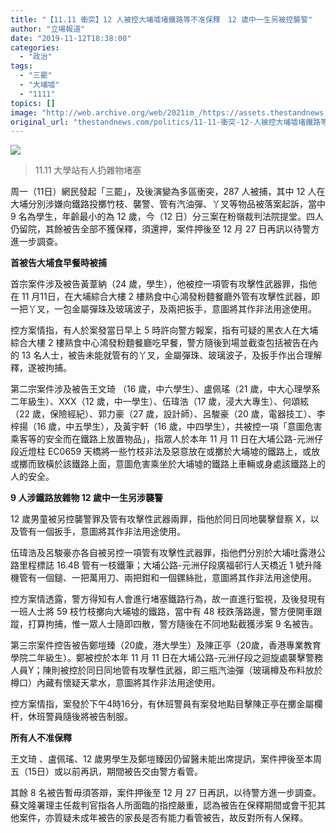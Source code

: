 ```yaml
---
title: "【11.11 衝突】12 人被控大埔墟堵鐵路等不准保釋　12 歲中一生另被控襲警"
author: "立場報道"
date: "2019-11-12T18:38:00"
categories:
  - "政治"
tags:
  - "三罷"
  - "大埔墟"
  - "1111"
topics: []
image: "http://web.archive.org/web/2021im_/https://assets.thestandnews.com/media/photos/75557355_2604742536278017_7119945974398582784_o_yz4mm_nYh1lYZ.jpg"
original_url: "thestandnews.com/politics/11-11-衝突-12-人被控大埔墟堵鐵路等不准保釋-12-歲中一生另被控襲警"
---
```

![](http://web.archive.org/web/2021im_/https://assets.thestandnews.com/media/photos/75557355_2604742536278017_7119945974398582784_o_yz4mm_nYh1lYZ.jpg)
> 11.11 大學站有人扔雜物堵塞

周一（11日）網民發起「三罷」，及後演變為多區衝突，287 人被捕，其中 12 人在大埔分別涉嫌向鐵路投擲竹枝、襲警、管有汽油彈、丫叉等物品被落案起訴，當中 9 名為學生，年齡最小的為 12 歲，今（12 日）分三案在粉嶺裁判法院提堂。四人仍留院，其餘被告全部不獲保釋，須還押，案件押後至 12 月 27 日再訊以待警方進一步調查。

**首被告大埔食早餐時被捕**

首宗案件涉及被告黃葦納（24 歲，學生），他被控一項管有攻擊性武器罪，指他在 11 月11日，在大埔綜合大樓 2 樓熟食中心鴻發粉麵餐廳外管有攻擊性武器，即一把丫叉，一包金屬彈珠及玻璃波子，及兩把扳手，意圖將其作非法用途使用。

控方案情指，有人於案發當日早上 5 時許向警方報案，指有可疑的黑衣人在大埔綜合大樓 2 樓熟食中心鴻發粉麵餐廳吃早餐，警方隨後到場並截查包括被告在內的 13 名人士，被告未能就管有的丫叉，金屬彈珠、玻璃波子，及扳手作出合理解釋，遂被拘捕。

第二宗案件涉及被告王文琦 （16 歲，中六學生）、盧佩瑤（21 歲，中大心理學系二年級生）、XXX（12 歲，中一學生）、伍瑋浩（17 歲，浸大大專生）、何頌絃（22 歲，保險經紀）、郭力豪（27 歲，設計師）、呂駿豪（20 歲，電器技工）、李梓揚（16 歲，中五學生），及黃宇軒（16 歲，中四學生），共被控一項「意圖危害乘客等的安全而在鐵路上放置物品」，指眾人於本年 11 月 11 日在大埔公路-元洲仔段近燈柱 EC0659 天橋將一些竹枝非法及惡意放在或擲於大埔墟的鐵路上，或放或擲而致橫於該鐵路上面，意圖危害乘坐於大埔墟的鐵路上車輛或身處該鐵路上的人的安全。

**9 人涉鐵路放雜物 12 歲中一生另涉襲警**

12 歲男童被另控襲警罪及管有攻擊性武器兩罪，指他於同日同地襲擊督察 X，以及管有一個扳手，意圖將其作非法用途使用。

伍瑋浩及呂駿豪亦各自被另控一項管有攻擊性武器罪，指他們分別於大埔吐露港公路里程標誌 16.4B 管有一枝鐵筆；大埔公路-元洲仔段廣福邨行人天橋近 1 號升降機管有一個鎚、一把萬用刀、兩把鉗和一個鏍絲批，意圖將其作非法用途使用。

控方案情透露，警方得知有人會進行堵塞鐵路行為，故一直進行監視，及後發現有一班人士將 59 枝竹枝擲向大埔墟的鐵路，當中有 48 枝跌落路邊，警方便開車跟蹤，打算拘捕，惟一眾人士隨即四散，警方隨後在不同地點截獲涉案 9 名被告。

第三宗案件控告被告鄭塏臻（20歲，港大學生）及陳正亭（20歲，香港專業教育學院二年級生）。鄭被控於本年 11 月 11 日在大埔公路-元洲仔段之迴旋處襲擊警務人員Y；陳則被控於同日同地管有攻擊性武器，即三瓶汽油彈（玻璃樽及布料放於樽口）內藏有懷疑天拿水，意圖將其作非法用途使用。

控方案情指，案發於下午4時16分，有休班警員有案發地點目擊陳正亭在擲金屬欄杆，休班警員隨後將被告制服。

**所有人不准保釋**

王文琦 、盧佩瑤、12 歲男學生及鄭塏臻因仍留醫未能出席提訊，案件押後至本周五（15日）或以前再訊，期間被告交由警方看管。

其餘 8 名被告暫毋須答辯，案件押後至 12 月 27 日再訊，以待警方進一步調查。蘇文隆署理主任裁判官指各人所面臨的指控嚴重，認為被告在保釋期間或會干犯其他案件，亦質疑未成年被告的家長是否有能力看管被告，故反對所有人保釋。